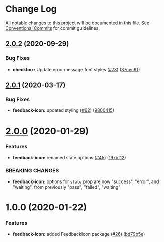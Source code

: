 # Change Log

All notable changes to this project will be documented in this file.
See [Conventional Commits](https://conventionalcommits.org) for commit guidelines.

## [2.0.2](https://github.com/telus/pm-kit/compare/@pm-kit/feedback-icon@2.0.1...@pm-kit/feedback-icon@2.0.2) (2020-09-29)


### Bug Fixes

* **checkbox:** Update error message font styles ([#73](https://github.com/telus/pm-kit/issues/73)) ([37cec91](https://github.com/telus/pm-kit/commit/37cec91c91010a8a3e32ddd67ef5e449e17c9ae4))





## [2.0.1](https://github.com/telus/pm-kit/compare/@pm-kit/feedback-icon@2.0.0...@pm-kit/feedback-icon@2.0.1) (2020-03-17)


### Bug Fixes

* **feedback-icon:** updated styling  ([#62](https://github.com/telus/pm-kit/issues/62)) ([9800415](https://github.com/telus/pm-kit/commit/980041551fedc99598ba8b1aad4f5045fec4b50e))





# [2.0.0](https://github.com/telus/pm-kit/compare/@pm-kit/feedback-icon@1.0.0...@pm-kit/feedback-icon@2.0.0) (2020-01-29)


### Features

* **feedback-icon:** renamed state options ([#45](https://github.com/telus/pm-kit/issues/45)) ([197bf12](https://github.com/telus/pm-kit/commit/197bf12da7aab2f2c3424e2ec982229678677c7c))


### BREAKING CHANGES

* **feedback-icon:** options for `state` prop are now "success", "error", and "waiting", from previously "pass", "failed", "waiting"





# 1.0.0 (2020-01-22)

### Features

- **feedback-icon:** added FeedbackIcon package ([#26](https://github.com/telus/pm-kit/issues/26)) ([bd79b5e](https://github.com/telus/pm-kit/commit/bd79b5e6c372680c08000cf83242ce1b9bdc3158))
